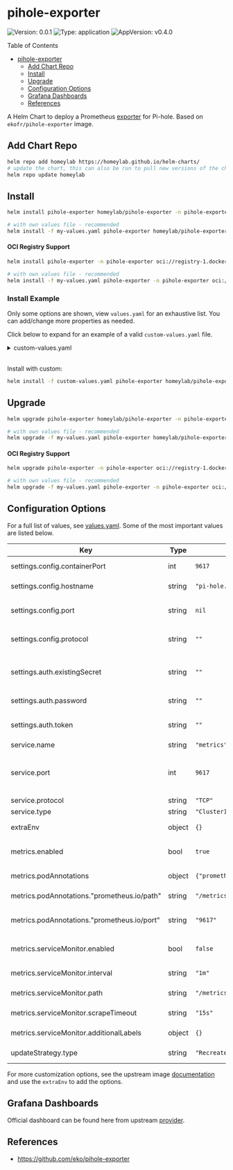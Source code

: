 # pihole-exporter

![Version: 0.0.1](https://img.shields.io/badge/Version-0.0.1-informational?style=flat-square) ![Type: application](https://img.shields.io/badge/Type-application-informational?style=flat-square) ![AppVersion: v0.4.0](https://img.shields.io/badge/AppVersion-v0.4.0-informational?style=flat-square)

Table of Contents
- [pihole-exporter](#pihole-exporter)
  - [Add Chart Repo](#add-chart-repo)
  - [Install](#install)
  - [Upgrade](#upgrade)
  - [Configuration Options](#configuration-options)
  - [Grafana Dashboards](#grafana-dashboards)
  - [References](#references)

A Helm Chart to deploy a Prometheus [exporter](https://github.com/eko/pihole-exporter) for Pi-hole. Based on `ekofr/pihole-exporter` image.

## Add Chart Repo
```bash
helm repo add homeylab https://homeylab.github.io/helm-charts/
# update the chart, this can also be run to pull new versions of the chart for upgrades
helm repo update homeylab
```

## Install
```bash
helm install pihole-exporter homeylab/pihole-exporter -n pihole-exporter --create-namespace

# with own values file - recommended
helm install -f my-values.yaml pihole-exporter homeylab/pihole-exporter -n pihole-exporter --create-namespace
```

#### OCI Registry Support
```bash
helm install pihole-exporter -n pihole-exporter oci://registry-1.docker.io/homeylabcharts/pihole-exporter --version X.Y.Z --create-namespace

# with own values file - recommended
helm install -f my-values.yaml pihole-exporter -n pihole-exporter oci://registry-1.docker.io/homeylabcharts/pihole-exporter --version X.Y.Z --create-namespace
```

### Install Example
Only some options are shown, view `values.yaml` for an exhaustive list. You can add/change more properties as needed.

Click below to expand for an example of a valid `custom-values.yaml` file. 
<details closed>
<summary>custom-values.yaml</summary>
<br>

```yaml
# custom-values.yaml
settings:
  config:
    hostname: pi-hole.example.org
  auth:
    password: "fakepassword"

metrics:
  enabled: true
  serviceMonitor:
    enabled: true
```
</details>
<br>

Install with custom:
```bash
helm install -f custom-values.yaml pihole-exporter homeylab/pihole-exporter -n pihole-exporter --create-namespace
```

## Upgrade
```bash
helm upgrade pihole-exporter homeylab/pihole-exporter -n pihole-exporter

# with own values file - recommended
helm upgrade -f my-values.yaml pihole-exporter homeylab/pihole-exporter -n pihole-exporter
```

#### OCI Registry Support
```bash
helm upgrade pihole-exporter -n pihole-exporter oci://registry-1.docker.io/homeylabcharts/pihole-exporter --version X.Y.Z

# with own values file - recommended
helm upgrade -f my-values.yaml pihole-exporter -n pihole-exporter oci://registry-1.docker.io/homeylabcharts/pihole-exporter --version X.Y.Z
```


## Configuration Options
For a full list of values, see [values.yaml](values.yaml). Some of the most important values are listed below.

| Key | Type | Default | Description |
|-----|------|---------|-------------|
| settings.config.containerPort | int | `9617` | Set the port for metrics scraping |
| settings.config.hostname | string | `"pi-hole.localdomain"` | Set the pihole host or IP address |
| settings.config.port | string | `nil` | Set the pihole port on the pihole host to use, default `80` set by container image |
| settings.config.protocol | string | `""` | Set the pihole host protocol: `http` or `https`, default `http` set by container image |
| settings.auth.existingSecret | string | `""` | use existing secret instead of `auth.password` or `auth.token`. Use variables `PIHOLE_PASSWORD` or `PIHOLE_API_TOKEN` |
| settings.auth.password | string | `""` | Set the pihole password for auth |
| settings.auth.token | string | `""` | Set the pihole token for auth, if token is specified, password will be ignored |
| service.name | string | `"metrics"` | set name for the service |
| service.port | int | `9617` | set port for pihole-exporter scraping, should match the pihole-exporter container port in `settings.config.containerPort` |
| service.protocol | string | `"TCP"` | set protocol for the service |
| service.type | string | `"ClusterIP"` |  |
| extraEnv | object | `{}` | Add extra environment variables |
| metrics.enabled | bool | `true` | enable/disable prometheus podAnnotations and serviceMonitors. |
| metrics.podAnnotations | object | `{"prometheus.io/path":"/metrics","prometheus.io/port":"9617","prometheus.io/scrape":"true"}` | Add podAnnotations for prometheus scraping |
| metrics.podAnnotations."prometheus.io/path" | string | `"/metrics"` | set the path for prometheus scraping |
| metrics.podAnnotations."prometheus.io/port" | string | `"9617"` | set the port for prometheus scraping, should match the service port |
| metrics.serviceMonitor.enabled | bool | `false` | enable/disable serviceMonitor, if enabled podAnnotations will be ignored |
| metrics.serviceMonitor.interval | string | `"1m"` | how often to scrape for serviceMonitor |
| metrics.serviceMonitor.path | string | `"/metrics"` | set the path for prometheus scraping for serviceMonitor |
| metrics.serviceMonitor.scrapeTimeout | string | `"15s"` | scrapeTimeout for serviceMonitor |
| metrics.serviceMonitor.additionalLabels | object | `{}` | set additional labels for serviceMonitor |
| updateStrategy.type | string | `"Recreate"` | set the update strategy for the deployment |

For more customization options, see the upstream image [documentation](https://github.com/eko/pihole-exporter) and use the `extraEnv` to add the options.

## Grafana Dashboards
Official dashboard can be found here from upstream [provider](https://grafana.com/grafana/dashboards/10176-pi-hole-exporter/).

## References
* https://github.com/eko/pihole-exporter